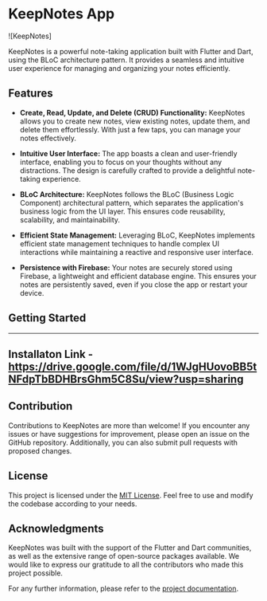 # KeepNotes App

![KeepNotes]

KeepNotes is a powerful note-taking application built with Flutter and Dart, using the BLoC architecture pattern. It provides a seamless and intuitive user experience for managing and organizing your notes efficiently.

## Features

- **Create, Read, Update, and Delete (CRUD) Functionality:** KeepNotes allows you to create new notes, view existing notes, update them, and delete them effortlessly. With just a few taps, you can manage your notes effectively.

- **Intuitive User Interface:** The app boasts a clean and user-friendly interface, enabling you to focus on your thoughts without any distractions. The design is carefully crafted to provide a delightful note-taking experience.

- **BLoC Architecture:** KeepNotes follows the BLoC (Business Logic Component) architectural pattern, which separates the application's business logic from the UI layer. This ensures code reusability, scalability, and maintainability.

- **Efficient State Management:** Leveraging BLoC, KeepNotes implements efficient state management techniques to handle complex UI interactions while maintaining a reactive and responsive user interface.

- **Persistence with Firebase:** Your notes are securely stored using Firebase, a lightweight and efficient database engine. This ensures your notes are persistently saved, even if you close the app or restart your device.

## Getting Started
----
Installaton Link - https://drive.google.com/file/d/1WJgHUovoBB5tNFdpTbBDHBrsGhm5C8Su/view?usp=sharing
----
## Contribution

Contributions to KeepNotes are more than welcome! If you encounter any issues or have suggestions for improvement, please open an issue on the GitHub repository. Additionally, you can also submit pull requests with proposed changes.

## License

This project is licensed under the [MIT License](LICENSE). Feel free to use and modify the codebase according to your needs.

## Acknowledgments

KeepNotes was built with the support of the Flutter and Dart communities, as well as the extensive range of open-source packages available. We would like to express our gratitude to all the contributors who made this project possible.

For any further information, please refer to the [project documentation](https://github.com/your-username/keepnotes/wiki).

